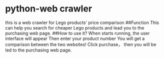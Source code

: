 # python-web crawler
this is a web crawler for Lego products' price comparison
##Function
This can help you search for cheaper Lego products and lead you to the purchasing web page.
##How to use it?
When starts running, the user interface will appear
Then enter your product number
You will get a comparison between the two websites!
Click purchase， then you will be led to the purchasing web page.
